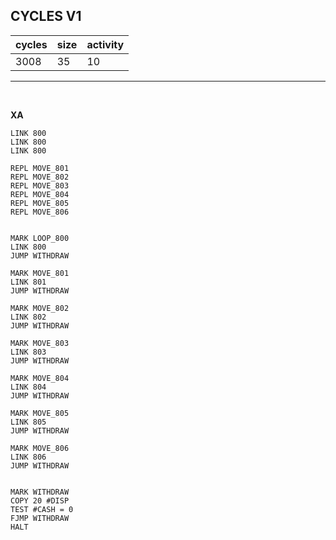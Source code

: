 ## CYCLES V1

| cycles | size | activity |
| ------ | ---- | -------- |
| 3008 | 35 | 10 |
<hr>
<br>

**XA**

```
LINK 800
LINK 800
LINK 800

REPL MOVE_801
REPL MOVE_802
REPL MOVE_803
REPL MOVE_804
REPL MOVE_805
REPL MOVE_806


MARK LOOP_800
LINK 800
JUMP WITHDRAW

MARK MOVE_801
LINK 801
JUMP WITHDRAW

MARK MOVE_802
LINK 802
JUMP WITHDRAW

MARK MOVE_803
LINK 803
JUMP WITHDRAW

MARK MOVE_804
LINK 804
JUMP WITHDRAW

MARK MOVE_805
LINK 805
JUMP WITHDRAW

MARK MOVE_806
LINK 806
JUMP WITHDRAW


MARK WITHDRAW
COPY 20 #DISP
TEST #CASH = 0
FJMP WITHDRAW
HALT
```
